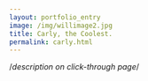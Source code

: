 ```yaml
---
layout: portfolio_entry
image: /img/willimage2.jpg
title: Carly, the Coolest. 
permalink: carly.html
---
```

/*description on click-through page*/